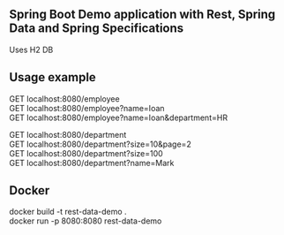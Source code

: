 ## Spring Boot Demo application with Rest, Spring Data and Spring Specifications

Uses H2 DB

## Usage example
GET localhost:8080/employee </br>
GET localhost:8080/employee?name=Ioan </br>
GET localhost:8080/employee?name=Ioan&department=HR </br>

GET localhost:8080/department </br>
GET localhost:8080/department?size=10&page=2 </br>
GET localhost:8080/department?size=100 </br>
GET localhost:8080/department?name=Mark </br>

## Docker
docker build -t rest-data-demo . </br>
docker run -p 8080:8080 rest-data-demo
